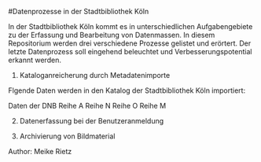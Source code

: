 #Datenprozesse in der Stadtbibliothek Köln

In der Stadtbibliothek Köln kommt es in unterschiedlichen Aufgabengebiete zu der Erfassung und Bearbeitung von Datenmassen.
In diesem Repositorium werden drei verschiedene Prozesse gelistet und erörtert. Der letzte Datenprozess soll eingehend beleuchtet und Verbesserungspotential erkannt werden. 

1. Kataloganreicherung durch Metadatenimporte

Flgende Daten werden in den Katalog der Stadtbibliothek Köln importiert:

Daten der DNB
Reihe A
Reihe N
Reihe O
Reihe M

2. Datenerfassung bei der Benutzeranmeldung

3. Archivierung von Bildmaterial

Author: Meike Rietz
